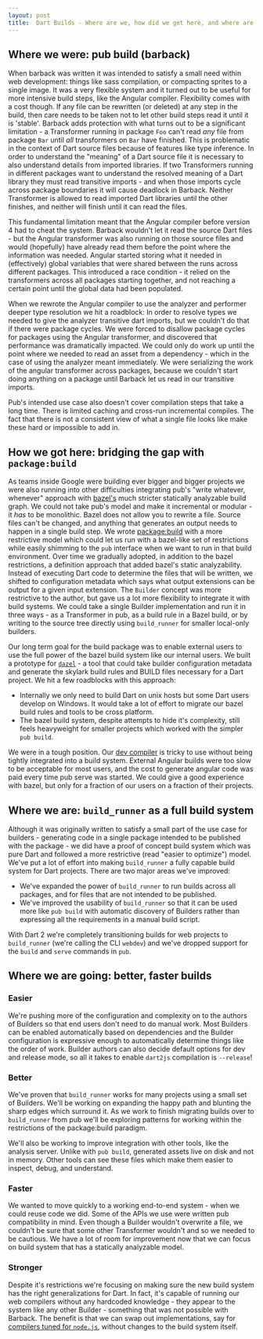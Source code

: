 ```yaml
---
layout: post
title:  Dart Builds - Where are we, how did we get here, and where are we going?
---
```


## Where we were: pub build (barback)

When barback was written it was intended to satisfy a small need within web
development: things like sass compilation, or compacting sprites to a single
image. It was a very flexible system and it turned out to be useful for more
intensive build steps, like the Angular compiler. Flexibility comes with a cost
though. If any file can be rewritten (or deleted) at any step in the build, then
care needs to be taken not to let other build steps read it until it is
'stable'. Barback adds protection with what turns out to be a significant
limitation - a Transformer running in package `Foo` can't read _any_ file from
package `Bar` until _all_ transformers on `Bar` have finished. This is
problematic in the context of Dart source files because of features like type
inference. In order to understand the "meaning" of a Dart source file it is
necessary to also understand details from imported libraries. If two
Transformers running in different packages want to understand the resolved
meaning of a Dart library they must read transitive imports - and when those
imports cycle across package boundaries it will cause deadlock in Barback.
Neither Transformer is allowed to read imported Dart libraries until the other
finishes, and neither will finish until it can read the files.

This fundamental limitation meant that the Angular compiler before version 4 had
to cheat the system. Barback wouldn't let it read the source Dart files - but
the Angular transformer was also running on those source files and would
(hopefully) have already read them before the point where the information was
needed. Angular started storing what it needed in (effectively) global variables
that were shared between the runs across different packages. This introduced a
race condition - it relied on the transformers across all packages starting
together, and not reaching a certain point until the global data had been
populated.

When we rewrote the Angular compiler to use the analyzer and performer deeper
type resolution we hit a roadblock: In order to resolve types we needed to give
the analyzer transitive dart imports, but we couldn't do that if there were
package cycles. We were forced to disallow package cycles for packages using the
Angular transformer, and discovered that performance was dramatically impacted.
We could only do work up until the point where we needed to read an asset from a
dependency - which in the case of using the analyzer meant immediately. We were
serializing the work of the angular transformer across packages, because we
couldn't start doing anything on a package until Barback let us read in our
transitive imports.

Pub's intended use case also doesn't cover compilation steps that take a long
time. There is limited caching and cross-run incremental compiles. The fact that
there is not a consistent view of what a single file looks like make these hard
or impossible to add in.

## How we got here: bridging the gap with `package:build`

As teams inside Google were building ever bigger and bigger projects we were
also running into other difficulties integrating pub's "write whatever,
whenever" approach with [bazel's][bazel] much stricter statically analyzable
build graph. We could not take pub's model and make it incremental or modular -
it *has* to be monolithic. Bazel does not allow you to rewrite a file. Source
files can't be changed, and anything that generates an output needs to happen in
a single build step. We wrote [package:build][] with a more restrictive model
which could let us run with a bazel-like set of restrictions while easily
shimming to the `pub` interface when we want to run in that build environment.
Over time we gradually adopted, in addition to the bazel restrictions, a
definition approach that added bazel's static analyzability. Instead of
executing Dart code to determine the files that will be written, we shifted to
configuration metadata which says what output extensions can be output for a
given input extension. The `Builder` concept was more restrictive to the author,
but gave us a lot more flexibility to integrate it with build systems. We could
take a single Builder implementation and run it in three ways - as a Transformer
in pub, as a build rule in a Bazel build, or by writing to the source tree
directly using `build_runner` for smaller local-only builders.

Our long term goal for the build package was to enable external users to use the
full power of the bazel build system like our internal users. We built a
prototype for [`dazel`][dazel] - a tool that could take builder configuration
metadata and generate the skylark build rules and BUILD files necessary for a
Dart project. We hit a few roadblocks with this approach:

- Internally we only need to build Dart on unix hosts but some Dart users
  develop on Windows. It would take a lot of effort to migrate our bazel build
  rules and tools to be cross platform.
- The bazel build system, despite attempts to hide it's complexity, still feels
  heavyweight for smaller projects which worked with the simpler `pub build`.

We were in a tough position. Our [dev compiler][ddc] is tricky to use without
being tightly integrated into a build system. External Angular builds were too
slow to be acceptable for most users, and the cost to generate angular code was
paid every time pub serve was started. We could give a good experience with
bazel, but only for a fraction of our users on a fraction of their projects.

[bazel]: https://bazel.build/
[package:build]: https://pub.dartlang.org/packages/build
[dazel]: https://pub.dartlang.org/packages/dazel
[ddc]: https://webdev.dartlang.org/tools/dartdevc

## Where we are: `build_runner` as a full build system

Although it was originally written to satisfy a small part of the use case for
builders - generating code in a single package intended to be published with the
package - we did have a proof of concept build system which was pure Dart and
followed a more restrictive (read "easier to optimize") model. We've put a lot
of effort into making `build_runner` a fully capable build system for Dart
projects. There are two major areas we've improved:

- We've expanded the power of `build_runner` to run builds across all packages,
  and for files that are not intended to be published.
- We've improved the usability of `build_runner` so that it can be used more
  like `pub build` with automatic discovery of Builders rather than expressing
  all the requirements in a manual build script.

With Dart 2 we're completely transitioning builds for web projects to
`build_runner` (we're calling the CLI `webdev`) and we've dropped support for
the `build` and `serve` commands in `pub`.

## Where we are going: better, faster builds

### Easier

We're pushing more of the configuration and complexity on to the authors of
Builders so that end users don't need to do manual work. Most Builders can be
enabled automatically based on dependencies and the Builder configuration is
expressive enough to automatically determine things like the order of work.
Builder authors can also decide default options for dev and release mode, so all
it takes to enable `dart2js` compilation is `--release`!

### Better

We've proven that `build_runner` works for many projects using a small set of
Builders. We'll be working on expanding the happy path and blunting the sharp
edges which surround it. As we work to finish migrating builds over to
`build_runner` from pub we'll be exploring patterns for working within the
restrictions of the package:build paradigm.

We'll also be working to improve integration with other tools, like the analysis
server. Unlike with `pub build`, generated assets live on disk and not in
memory. Other tools can see these files which make them easier to inspect,
debug, and understand.

### Faster

We wanted to move quickly to a working end-to-end system - when we could reuse
code we did. Some of the APIs we use were written pub compatibility in mind.
Even though a Builder wouldn't overwrite a file, we couldn't be sure that some
other Transformer wouldn't and so we needed to be cautious. We have a lot of
room for improvement now that we can focus on build system that has a statically
analyzable model.

### Stronger

Despite it's restrictions we're focusing on making sure the new build system has
the right generalizations for Dart. In fact, it's capable of running our web
compilers without any hardcoded knowledge - they appear to the system like any
other Builder - something that was not possible with Barback. The benefit is
that we can swap out implementations, say for [compilers tuned for
`node.js`][build_node_compilers], without changes to the build system itself.

[build_node_compilers]: https://pub.dartlang.org/packages/build_node_compilers
